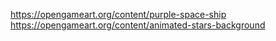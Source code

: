 https://opengameart.org/content/purple-space-ship
https://opengameart.org/content/animated-stars-background